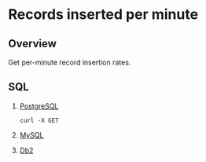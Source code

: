 # Records inserted per minute

## Overview

Get per-minute record insertion rates.

## SQL

1. [PostgreSQL](records-inserted-per-minute-postgresql.sql)

    ```console
    curl -X GET 
    ````

1. [MySQL]()
1. [Db2]()